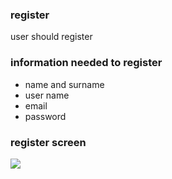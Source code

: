 ### register
user should register

### information needed to register
* name and surname
* user name
* email
* password

### register screen
<img src="https://user-images.githubusercontent.com/42984807/58274724-d465f300-7d69-11e9-973d-5b566d0cdd4c.png">
